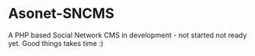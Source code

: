 # Asonet-SNCMS
 A PHP based Social Network CMS in development - not started not ready yet.
 Good things takes time :)
